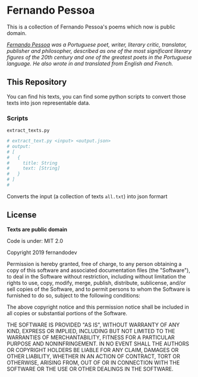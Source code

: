 Fernando Pessoa
==

This is a collection of Fernando Pessoa's poems which now is public domain.

_[Fernando Pessoa](https://en.wikipedia.org/wiki/Fernando_Pessoa) was a Portuguese poet, writer, literary critic, translator, publisher and philosopher, described as one of the most significant literary figures of the 20th century and one of the greatest poets in the Portuguese language. He also wrote in and translated from English and French._

## This Repository

You can find his texts, you can find some python scripts to convert those texts into json representable data.

### Scripts

`extract_texts.py`

```python
# extract_text.py <input> <output.json>
# output:
# [
#   {
#     title: String
#     text: [String]
#   }
# ]
#
```

Converts the input (a collection of texts `all.txt`) into json formart


## License

**Texts are public domain**

Code is under: MIT 2.0

Copyright 2019 fernandodev

Permission is hereby granted, free of charge, to any person obtaining a copy of this software and associated documentation files (the "Software"), to deal in the Software without restriction, including without limitation the rights to use, copy, modify, merge, publish, distribute, sublicense, and/or sell copies of the Software, and to permit persons to whom the Software is furnished to do so, subject to the following conditions:

The above copyright notice and this permission notice shall be included in all copies or substantial portions of the Software.

THE SOFTWARE IS PROVIDED "AS IS", WITHOUT WARRANTY OF ANY KIND, EXPRESS OR IMPLIED, INCLUDING BUT NOT LIMITED TO THE WARRANTIES OF MERCHANTABILITY, FITNESS FOR A PARTICULAR PURPOSE AND NONINFRINGEMENT. IN NO EVENT SHALL THE AUTHORS OR COPYRIGHT HOLDERS BE LIABLE FOR ANY CLAIM, DAMAGES OR OTHER LIABILITY, WHETHER IN AN ACTION OF CONTRACT, TORT OR OTHERWISE, ARISING FROM, OUT OF OR IN CONNECTION WITH THE SOFTWARE OR THE USE OR OTHER DEALINGS IN THE SOFTWARE.
